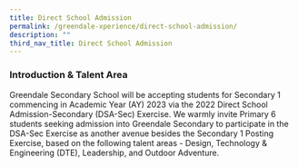 ```yaml
---
title: Direct School Admission
permalink: /greendale-xperience/direct-school-admission/
description: ""
third_nav_title: Direct School Admission
---
```

### Introduction & Talent Area

Greendale Secondary School will be accepting students for Secondary 1 commencing in Academic Year (AY) 2023 via the 2022 Direct School Admission-Secondary (DSA-Sec) Exercise. We warmly invite Primary 6 students seeking admission into Greendale Secondary to participate in the DSA-Sec Exercise as another avenue besides the Secondary 1 Posting Exercise, based on the following talent areas - Design, Technology & Engineering (DTE), Leadership, and Outdoor Adventure.